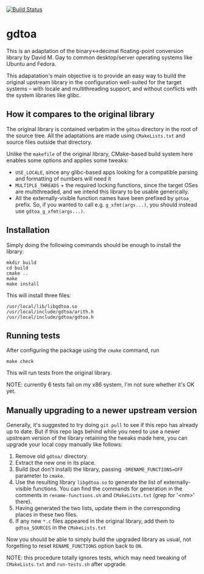 [![Build Status](https://travis-ci.org/10110111/gdtoa.svg?branch=master)](https://travis-ci.org/10110111/gdtoa)
# gdtoa

This is an adaptation of the binary↔decimal floating-point conversion library by David M. Gay to common desktop/server operating systems like Ubuntu and Fedora.

This adapatation's main objective is to provide an easy way to build the original upstream library in the configuration well-suited for the target systems – with locale and multithreading support, and without conflicts with the system libraries like glibc.

## How it compares to the original library

The original library is contained verbatim in the `gdtoa` directory in the root of the source tree. All the adaptations are made using `CMakeLists.txt` and source files outside that directory.

Unlike the `makefile` of the original library, CMake-based build system here enables some options and applies some tweaks:
* `USE_LOCALE`, since any glibc-based apps looking for a compatible parsing and formatting of numbers will need it
* `MULTIPLE_THREADS` + the required locking functions, since the target OSes are multithreaded, and we intend this library to be usable generically.
* All the externally-visible function names have been prefixed by `gdtoa_` prefix. So, if you wanted to call e.g. `g_xfmt(args...)`, you should instead use `gdtoa_g_xfmt(args...)`.

## Installation
Simply doing the following commands should be enough to install the library:
```
mkdir build
cd build
cmake ..
make
make install
```
This will install three files:
```
/usr/local/lib/libgdtoa.so
/usr/local/include/gdtoa/arith.h
/usr/local/include/gdtoa/gdtoa.h
```

## Running tests
After configuring the package using the `cmake` command, run
```
make check
```
This will run tests from the original library.

NOTE: currently 6 tests fail on my x86 system, I'm not sure whether it's OK yet.

## Manually upgrading to a newer upstream version

Generally, it's suggested to try doing `git pull` to see if this repo has already up to date. But if this repo lags behind while you need to use a newer upstream version of the library retaining the tweaks made here, you can upgrade your local copy manually like follows:

1. Remove old `gdtoa/` directory.
1. Extract the new one in its place.
1. Build (but don't install) the library, passing `-DRENAME_FUNCTIONS=OFF` parameter to `cmake`.
1. Use the resulting library `libgdtoa.so` to generate the list of externally-visible functions. You can find the commands for generation in the comments in `rename-functions.sh` and `CMakeLists.txt` (grep for '\<nm\>' there).
1. Having generated the two lists, update them in the corresponding places in these two files.
1. If any new `*.c` files appeared in the original library, add them to `gdtoa_SOURCES` in the `CMakeLists.txt`

Now you should be able to simply build the upgraded library as usual, not forgetting to reset `RENAME_FUNCTIONS` option back to `ON`.

NOTE: this procedure totally ignores tests, which may need tweaking of `CMakeLists.txt` and `run-tests.sh` after upgrade.
